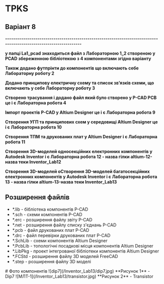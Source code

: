 # TPKS
<h2>Варіант 8 </h2>


<b>------------------------------------------------------------------------------------------------------------------</b>
  
<b> у папці La1_pcad знаходиться файл з Лабораторною 1_2 створеною у PCAD збереженною бібліотекою з 4 компонентами згідно варіанту </b>

<b> Також додано футпрінти до компонентів що включають себе Лабораторну роботу 2 </b>

<b> Додано принципову електричну схему та список зв’язків схеми, що включають у себе Лабораторну роботу 3 </b>

<b> Створено трасування і додано файл який було створено у P-CAD PCB це і є Лабораторна робота 4 </b>

<b> Імпорт проектів P-CAD у Altium Designer це і є Лабораторна робота 9 </b>

<b> Створення УГП та принципових схем у середовищі Altium Designer це і є Лабораторна робота 10 </b>

<b> Створення ТПМ та друкованих плат у Altium Designer і є Лабораторна робота 11 </b>

<b> Створення 3D-моделей односекційних електронних компонентів у Autodesk Inventor  і є Лабораторна робота 12 - назва гілки altium-12-назва теки Inventor_Lab12 </b>

<b> Створення 3D-моделей оСтворення 3D-моделей багатосекційних електронних компонентів у Autodesk Inventor  і є Лабораторна робота 13 - назва гілки altium-13-назва теки Inventor_Lab13 </b>

<h2>Розширення файлів</h2>
<ul>
  <li>*.lib - бібліотека компонентів P-CAD</li>
  <li>*.sch - схеми компонентів P-CAD</li>
  <li>*.erc - розширення файлу звіту P-CAD</li>
  <li>*.net - розширення файлу списку з'єднань P-CAD</li>
  <li>*.pcb - файл друкованих плат P-CAD</li>
  <li>*.drc - файл перевірки друкованих плат P-CAD</li>
  <li>*.SchLib - схеми компонентів Altium Designer</li>
  <li>*.PcbLib - топологічні посадкові місця компонентів Altium Designer</li>
  <li>*.LibPkg - проект інтегрованої бібліотеки компонентів Altium Designer</li>
  <li>*.FCStd - розширення файлу 3D моделей FreeCAD</li>
  <li>*.step - розширення файлу 3D моделі</li>
</ul>
# Фото компонентів
 ![dip7](/Inventor_Lab13/dip7.jpg)
 **Рисунок 1** - Dip7
 ![МЛТ-1](/Inventor_Lab13/transistor.jpg)
 **Рисунок 2** - Transistor
